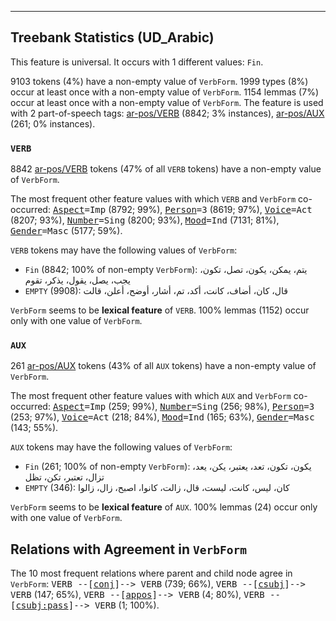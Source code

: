 

--------------------------------------------------------------------------------

## Treebank Statistics (UD_Arabic)

This feature is universal.
It occurs with 1 different values: `Fin`.

9103 tokens (4%) have a non-empty value of `VerbForm`.
1999 types (8%) occur at least once with a non-empty value of `VerbForm`.
1154 lemmas (7%) occur at least once with a non-empty value of `VerbForm`.
The feature is used with 2 part-of-speech tags: [ar-pos/VERB]() (8842; 3% instances), [ar-pos/AUX]() (261; 0% instances).

### `VERB`

8842 [ar-pos/VERB]() tokens (47% of all `VERB` tokens) have a non-empty value of `VerbForm`.

The most frequent other feature values with which `VERB` and `VerbForm` co-occurred: <tt><a href="Aspect.html">Aspect</a>=Imp</tt> (8792; 99%), <tt><a href="Person.html">Person</a>=3</tt> (8619; 97%), <tt><a href="Voice.html">Voice</a>=Act</tt> (8207; 93%), <tt><a href="Number.html">Number</a>=Sing</tt> (8200; 93%), <tt><a href="Mood.html">Mood</a>=Ind</tt> (7131; 81%), <tt><a href="Gender.html">Gender</a>=Masc</tt> (5177; 59%).

`VERB` tokens may have the following values of `VerbForm`:

* `Fin` (8842; 100% of non-empty `VerbForm`): يتم، يمكن، يكون، تصل، تكون، يجب، يصل، يقول، يذكر، تقوم
* `EMPTY` (9908): قال، كان، أضاف، كانت، أكد، تم، أشار، أوضح، أعلن، قالت

`VerbForm` seems to be **lexical feature** of `VERB`. 100% lemmas (1152) occur only with one value of `VerbForm`.

### `AUX`

261 [ar-pos/AUX]() tokens (43% of all `AUX` tokens) have a non-empty value of `VerbForm`.

The most frequent other feature values with which `AUX` and `VerbForm` co-occurred: <tt><a href="Aspect.html">Aspect</a>=Imp</tt> (259; 99%), <tt><a href="Number.html">Number</a>=Sing</tt> (256; 98%), <tt><a href="Person.html">Person</a>=3</tt> (253; 97%), <tt><a href="Voice.html">Voice</a>=Act</tt> (218; 84%), <tt><a href="Mood.html">Mood</a>=Ind</tt> (165; 63%), <tt><a href="Gender.html">Gender</a>=Masc</tt> (143; 55%).

`AUX` tokens may have the following values of `VerbForm`:

* `Fin` (261; 100% of non-empty `VerbForm`): يكون، تكون، تعد، يعتبر، يكن، يعد، تزال، تعتبر، تكن، تظل
* `EMPTY` (346): كان، ليس، كانت، ليست، قال، زالت، كانوا، اصبح، زال، زالوا

`VerbForm` seems to be **lexical feature** of `AUX`. 100% lemmas (24) occur only with one value of `VerbForm`.

## Relations with Agreement in `VerbForm`

The 10 most frequent relations where parent and child node agree in `VerbForm`:
<tt>VERB --[<a href="../dep/conj.html">conj</a>]--> VERB</tt> (739; 66%),
<tt>VERB --[<a href="../dep/csubj.html">csubj</a>]--> VERB</tt> (147; 65%),
<tt>VERB --[<a href="../dep/appos.html">appos</a>]--> VERB</tt> (4; 80%),
<tt>VERB --[<a href="../dep/csubj:pass.html">csubj:pass</a>]--> VERB</tt> (1; 100%).

